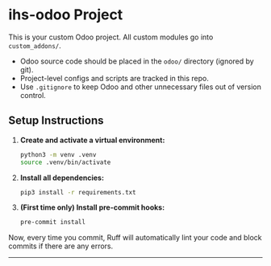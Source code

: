 # ihs-odoo Project

This is your custom Odoo project. All custom modules go into `custom_addons/`.

- Odoo source code should be placed in the `odoo/` directory (ignored by git).
- Project-level configs and scripts are tracked in this repo.
- Use `.gitignore` to keep Odoo and other unnecessary files out of version control.

## Setup Instructions

1. **Create and activate a virtual environment:**
   ```sh
   python3 -m venv .venv
   source .venv/bin/activate
   ```

2. **Install all dependencies:**
   ```sh
   pip3 install -r requirements.txt
   ```

3. **(First time only) Install pre-commit hooks:**
   ```sh
   pre-commit install
   ```

Now, every time you commit, Ruff will automatically lint your code and block commits if there are any errors.

---
